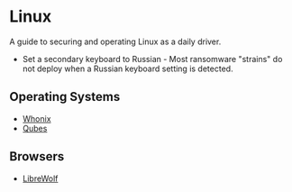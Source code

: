 # Linux
A guide to securing and operating Linux as a daily driver.

- Set a secondary keyboard to Russian - Most ransomware "strains" do not deploy when a Russian keyboard setting is detected.


## Operating Systems

- [Whonix](https://www.whonix.org/)
- [Qubes](https://www.qubes-os.org/)

## Browsers

- [LibreWolf](https://librewolf.net/)



